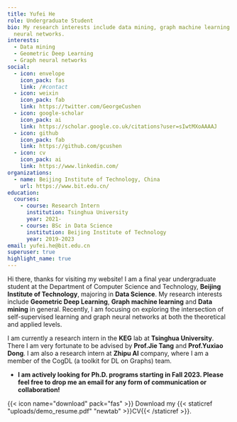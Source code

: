 ```yaml
---
title: Yufei He
role: Undergraduate Student
bio: My research interests include data mining, graph machine learning and graph
  neural networks.
interests:
  - Data mining
  - Geometric Deep Learning
  - Graph neural networks
social:
  - icon: envelope
    icon_pack: fas
    link: /#contact
  - icon: weixin
    icon_pack: fab
    link: https://twitter.com/GeorgeCushen
  - icon: google-scholar
    icon_pack: ai
    link: https://scholar.google.co.uk/citations?user=sIwtMXoAAAAJ
  - icon: github
    icon_pack: fab
    link: https://github.com/gcushen
  - icon: cv
    icon_pack: ai
    link: https://www.linkedin.com/
organizations:
  - name: Beijing Institute of Technology, China
    url: https://www.bit.edu.cn/
education:
  courses:
    - course: Research Intern
      institution: Tsinghua University
      year: 2021-
    - course: BSc in Data Science
      institution: Beijing Institute of Technology
      year: 2019-2023
email: yufei.he@bit.edu.cn
superuser: true
highlight_name: true
---
```

Hi there, thanks for visiting my website! I am a final year undergraduate student at the Department of Computer Science and Technology, **Beijing Institute of Technology**, majoring in **Data Science**. My research interests include **Geometric Deep Learning**, **Graph machine learning** and **Data mining** in general. Recently, I am focusing on exploring the intersection of self-supervised learning and graph neural networks at both the theoretical and applied levels.

I am currently a research intern in the **KEG** lab at **Tsinghua University**. There I am very fortunate to be advised by **Prof.Jie Tang** and **Prof.Yuxiao Dong**. I am also a research intern at **Zhipu AI** company, where I am a member of the CogDL (a toolkit for DL on Graphs) team.

* **I am actively looking for Ph.D. programs starting in Fall 2023. Please feel free to drop me an email for any form of communication or collaboration!**

{{< icon name="download" pack="fas" >}} Download my {{< staticref "uploads/demo_resume.pdf" "newtab" >}}CV{{< /staticref >}}.
